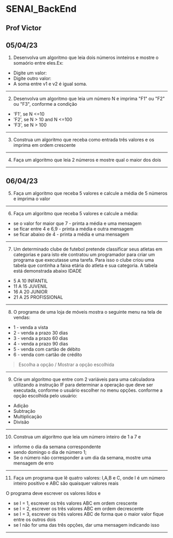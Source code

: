 # SENAI_BackEnd
Prof Victor
---------------------------------------------------------
05/04/23
---------------------------------------------------------
1) Desenvolva um algoritmo que leia dois números innteiros e mostre o somaório entre eles.Ex:
- Digite um valor: 
- Digite outro valor: 
- A soma entre v1 e v2 é igual soma.
---------------------------------------------------------
2) Desenvolva um algoritmo que leia um número N e imprima "F1" ou "F2" ou "F3", conforme a condição
- 'F1', se N <=10
- 'F2', se N > 10 and N <=100
- 'F3', se N > 100
---------------------------------------------------------
3) Construa um algoritmo que receba como entrada três valores e os imprima em ordem crescente
---------------------------------------------------------
4) Faça um algoritmo que leia 2 números e mostre qual o maior dos dois
---------------------------------------------------------
06/04/23
---------------------------------------------------------
5) Faça um algoritmo que receba 5 valores e calcule a média de 5 números e imprima o valor
---------------------------------------------------------
6) Faça um algoritmo que receba 5 valores e calcule a média:
- se o valor for maior que 7 - printa a média e uma mensagem
- se ficar entre 4 e 6,9 - printa a média e outra mensagem
- se ficar abaixo de 4 - printa a média e uma mensagem
---------------------------------------------------------
7) Um determinado clube de futebol pretende classificar seus atletas em categorias e para isto ele contratou um programador para criar um programa que executasse uma tarefa. Para isso o clube criou uma tabela que continha a faixa etária do atleta e sua categoria. 
A tabela está demonstrada abaixo
IDADE 
- 5 A 10 INFANTIL
- 11 A 15 JUVENIL
- 16 A 20 JUNIOR
- 21 A 25 PROFISSIONAL
---------------------------------------------------------
8) O programa de uma loja de móveis mostra o seguinte menu na tela de vendas:
- 1 - venda a vista
- 2 - venda a prazo 30 dias
- 3 - venda a prazo 60 dias
- 4 - venda a prazo 90 dias
- 5 - venda com cartão de débito
- 6 - venda com cartão de crédito
>Escolha a opção / Mostrar a opção escolhida
---------------------------------------------------------
9) Crie um algoritmo que entre com 2 variáveis para uma calculadora utilizando a instrução IF para determinar a operação que deve ser executada, conforme o usuário escolher no menu opções. conforme a opção escolhida pelo usuário:
- Adição 
- Subtração 
- Multiplicação
- Divisão
---------------------------------------------------------
10) Construa um algoritmo que leia um número inteiro de 1 a 7 e 
- informe o dia da semana correspondente 
- sendo domingo o dia de número 1;
- Se o número não corresponder a um dia da semana, mostre uma mensagem de erro
---------------------------------------------------------
11) Faça um programa que lê quatro valores: I,A,B e C, onde I é um número inteiro positivo e ABC são quaisquer valores reais

O programa deve escrever os valores lidos e 
- se I = 1, escrever os três valores ABC em ordem crescente
- se I = 2, escrever os três valores ABC em ordem decrescente
- se I = 3, escrever os três valores ABC de forma que o maior valor fique entre os outros dois
- se I não for uma das três opções, dar uma mensagem indicando isso
---------------------------------------------------------
